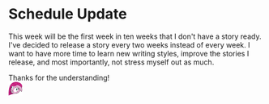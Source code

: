 # Schedule Update

This week will be the first week in ten weeks that I don't have a story ready. I've decided to release a story every two weeks instead of every week. I want to have more time to learn new writing styles, improve the stories I release, and most importantly, not stress myself out as much.

Thanks for the understanding!  
![:pinkiecrazy:](../../../ponies/emotes/pinkiecrazy.png)
